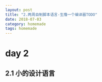 ```yaml
---
layout: post
title: "2.两周自制脚本语言-生撸一个编译器TODO"
date: 2018-07-03
category: homemade
tags: homemade
---
```


# day 2
## 2.1 小的设计语言
